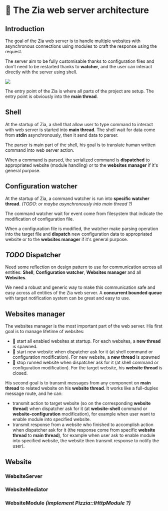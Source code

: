 # 🤖 The Zia web server architecture

## Introduction
The goal of the Zia web server is to handle multiple websites with asynchronous connections using modules to craft the response using the request.

The server aim to be fully customisable thanks to configuration files and don't need to be restarted thanks to **watcher**, and the user can interact directly with the server using shell.

<img src="https://i.imgur.com/kA7QyJR.png">

The entry point of the Zia is where all parts of the project are setup. The entry point is obviously into the **main thread**.


## Shell

At the startup of Zia, a shell that allow user to type command to interact with web server is started into **main thread**. The shell wait for data come from **stdin** asynchronously, then it send data to parser.

The parser is main part of the shell, his goal is to translate human written command into web server action.

When a command is parsed, the serialized command is **dispatched** to appropriated website (module handling) or to the **websites manager** if it's general purpose.

## Configuration watcher

At the startup of Zia, a command watcher is run into **specific watcher thread**. *(TODO: or maybe asynchronously into main thread ?)*

The command watcher wait for event come from filesystem that indicate the modification of configuration file.

When a configuration file is modified, the watcher make parsing operation into the target file  and **dispatch** new configuration data to appropriated website or to the **websites manager** if it's general purpose.

## *TODO* Dispatcher 
Need some reflection on design pattern to use for communication across all entities: **Shell**, **Configuration watcher**, **Websites manager** and all **Websites**.

We need a robust and generic way to make this communication safe and easy across all entities of the Zia web server.
A **concurrent bounded queue** with target notification system can be great and easy to use.

## Websites manager

The websites manager is the most important part of the web server. His first goal is to manage lifetime of websites:

- 🔵 start all enabled websites at startup. For each websites, a **new thread** is spawned.
- 🔵 start new website when dispatcher ask for it (at shell command or configuration modification). For new website, a **new thread** is spawned
- 🔴 stop runned website when dispatcher ask for it (at shell command or configuration modification). For the target website, his **website thread** is closed.

His second goal is to transmit messages from any component on **main thread** to related website on his **website thread**. It works like a full-duplex message route, and he can:

- transmit action to target website (so on the corresponding **website thread**) when dispatcher ask for it (at **website-shell** command or **website-configuration** modification), for example when user want to enable module into specified website.
- transmit response from a website who finished to accomplish action when dispatcher ask for it (the response come from specific **website thread** to **main thread**), for example when user ask to enable module into specified website, the website then transmit response to notify the user).

## Website

### WebsiteServer

### WebsiteMediator

### WebsiteModule *(implement Pizzia::IHttpModule ?)*

